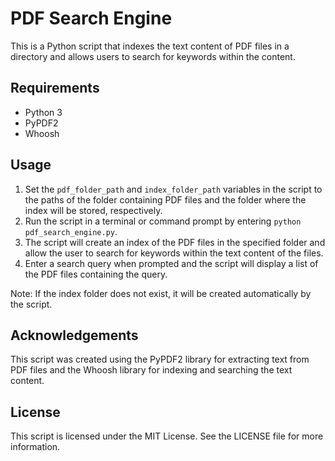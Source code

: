 # PDF Search Engine

This is a Python script that indexes the text content of PDF files in a directory and allows users to search for keywords within the content.

## Requirements

* Python 3
* PyPDF2
* Whoosh

## Usage

1. Set the `pdf_folder_path` and `index_folder_path` variables in the script to the paths of the folder containing PDF files and the folder where the index will be stored, respectively.
2. Run the script in a terminal or command prompt by entering `python pdf_search_engine.py`.
3. The script will create an index of the PDF files in the specified folder and allow the user to search for keywords within the text content of the files.
4. Enter a search query when prompted and the script will display a list of the PDF files containing the query.

Note: If the index folder does not exist, it will be created automatically by the script.

## Acknowledgements

This script was created using the PyPDF2 library for extracting text from PDF files and the Whoosh library for indexing and searching the text content. 

## License

This script is licensed under the MIT License. See the LICENSE file for more information.
